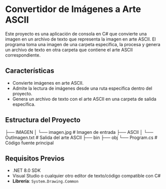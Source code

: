 # Convertidor de Imágenes a Arte ASCII

Este proyecto es una aplicación de consola en C# que convierte una imagen en un archivo de texto que representa la imagen en arte ASCII. El programa toma una imagen de una carpeta específica, la procesa y genera un archivo de texto en otra carpeta que contiene el arte ASCII correspondiente.

## Características

- Convierte imágenes en arte ASCII.
- Admite la lectura de imágenes desde una ruta específica dentro del proyecto.
- Genera un archivo de texto con el arte ASCII en una carpeta de salida específica.

## Estructura del Proyecto
├── IMAGEN
│ └── imagen.jpg # Imagen de entrada
├── ASCII
│ └── OutImagen.txt # Salida del arte ASCII
├── bin
├── obj
└── Program.cs # Código fuente principal

## Requisitos Previos

- .NET 8.0 SDK
- Visual Studio o cualquier otro editor de texto/código compatible con C#
- **Librería**: `System.Drawing.Common`
